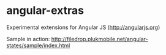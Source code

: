 angular-extras
==============

Experimental extensions for Angular JS (http://angularjs.org)

Sample in action: http://filedrop.plukmobile.net/angular-states/sample/index.html
